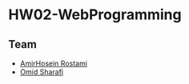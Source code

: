 # HW02-WebProgramming
## Team
- [AmirHosein Rostami](https://github.com/AHReccese)
- [Omid Sharafi](https://github.com/Omid-SH)
